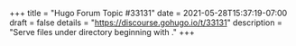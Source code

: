 +++
title = "Hugo Forum Topic #33131"
date = 2021-05-28T15:37:19-07:00
draft = false
details = "https://discourse.gohugo.io/t/33131"
description = "Serve files under directory beginning with ."
+++
